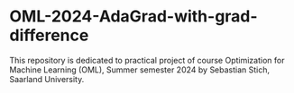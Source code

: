 # OML-2024-AdaGrad-with-grad-difference
This repository is dedicated to practical project of course Optimization for Machine Learning (OML), Summer semester 2024 by  Sebastian Stich, Saarland University. 

<!-- <object data="http://yoursite.com/the.pdf" type="application/pdf" width="700px" height="700px">
    <embed src="http://yoursite.com/the.pdf">
        <p>This browser does not support PDFs. Please download the PDF to view it: <a href="http://yoursite.com/the.pdf">Download PDF</a>.</p>
    </embed>
</object> -->